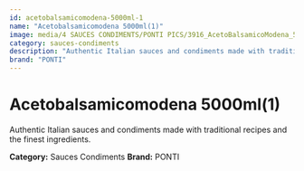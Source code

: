 ```yaml
---
id: acetobalsamicomodena-5000ml-1
name: "Acetobalsamicomodena 5000ml(1)"
image: media/4 SAUCES CONDIMENTS/PONTI PICS/3916_AcetoBalsamicoModena_5000ml(1).jpg
category: sauces-condiments
description: "Authentic Italian sauces and condiments made with traditional recipes and the finest ingredients."
brand: "PONTI"
---
```


# Acetobalsamicomodena 5000ml(1)

Authentic Italian sauces and condiments made with traditional recipes and the finest ingredients.

**Category:** Sauces Condiments
**Brand:** PONTI
